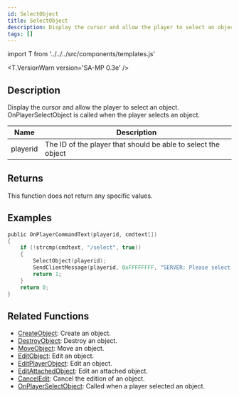 ```yaml
---
id: SelectObject
title: SelectObject
description: Display the cursor and allow the player to select an object.
tags: []
---
```


import T from '../../../src/components/templates.js'

<T.VersionWarn version='SA-MP 0.3e' />

## Description

Display the cursor and allow the player to select an object. OnPlayerSelectObject is called when the player selects an object.

| Name     | Description                                                   |
| -------- | ------------------------------------------------------------- |
| playerid | The ID of the player that should be able to select the object |

## Returns

This function does not return any specific values.

## Examples

```c
public OnPlayerCommandText(playerid, cmdtext[])
{
    if (!strcmp(cmdtext, "/select", true))
    {
        SelectObject(playerid);
        SendClientMessage(playerid, 0xFFFFFFFF, "SERVER: Please select the object you'd like to edit!");
        return 1;
    }
    return 0;
}
```

## Related Functions

- [CreateObject](CreateObject.md): Create an object.
- [DestroyObject](DestroyObject.md): Destroy an object.
- [MoveObject](MoveObject.md): Move an object.
- [EditObject](EditObject.md): Edit an object.
- [EditPlayerObject](EditPlayerObject.md): Edit an object.
- [EditAttachedObject](EditAttachedObject.md): Edit an attached object.
- [CancelEdit](CancelEdit.md): Cancel the edition of an object.
- [OnPlayerSelectObject](../callbacks/OnPlayerSelectObject.md): Called when a player selected an object.
